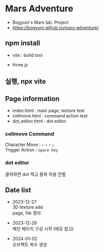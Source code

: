 # Mars Adventure

- Bogyuni's Mars lab. Project
- https://bogyuni.github.io/mars-adventure/

## npm install

- vite : build tool

- three.js

## 실행, npx vite

## Page information

- index.html : main page, texture test
- cellmove.html : command action test
- dot_editor.html : dot editor

### cellmove Command

Character Move : `←` `→` `↑` `↓` <br>
Trigger Action : `space key`

### dot editor

클릭하면 dot 찍고 중복 허용 안함

## Date list

- 2023-12-27<br>
  3D texture add<br>
  page, file 정리<br>

- 2023-12-29<br>
  메인 페이지 구성 시작 (메모 참고)

- 2024-01-02<br>
  오브젝트 복수 생성
